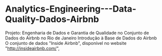 # Analytics-Engineering---Data-Quality-Dados-Airbnb
Projeto: Engenharia de Dados e Garantia de Qualidade no Conjunto de Dados do Airbnb no Rio de Janeiro Introdução à Base de Dados do Airbnb O conjunto de dados "Inside Airbnb", disponível no website "http://insideairbnb.com/", 
